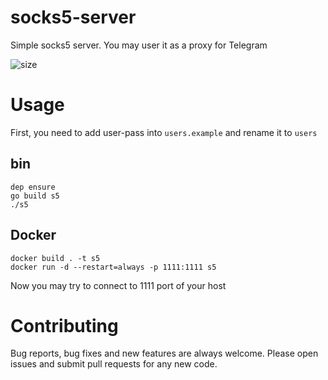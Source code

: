 # socks5-server
Simple socks5 server. You may user it as a proxy for Telegram

![size](https://img.shields.io/badge/image%20size-4.47MB-brightgreen.svg)

# Usage

First, you need to add user-pass into `users.example` and rename it to `users`

## bin
```
dep ensure
go build s5
./s5
```

## Docker
```
docker build . -t s5
docker run -d --restart=always -p 1111:1111 s5
```

Now you may try to connect to 1111 port of your host

# Contributing
Bug reports, bug fixes and new features are always welcome.
Please open issues and submit pull requests for any new code.